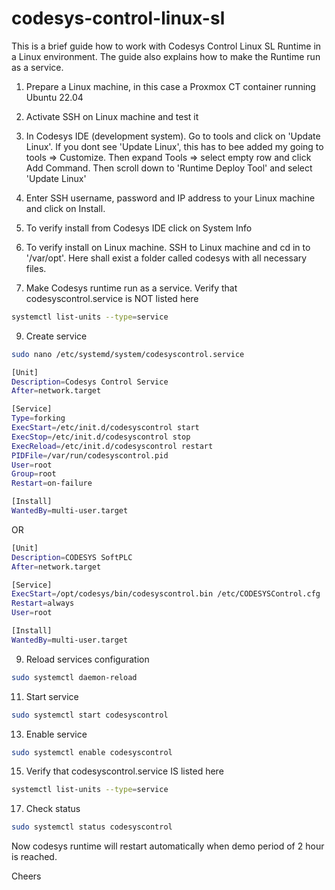 # codesys-control-linux-sl

This is a brief guide how to work with Codesys Control Linux SL Runtime in a Linux environment. The guide also explains how to make the Runtime run as a service.

1. Prepare a Linux machine, in this case a Proxmox CT container running Ubuntu 22.04
   
2. Activate SSH on Linux machine and test it
   
3. In Codesys IDE (development system). Go to tools and click on 'Update Linux'. If you dont see 'Update Linux', this has to bee added my going to tools => Customize. Then expand Tools => select empty row and click Add Command. Then scroll down to 'Runtime Deploy Tool' and select 'Update Linux'

4. Enter SSH username, password and IP address to your Linux machine and click on Install.

5. To verify install from Codesys IDE click on System Info 

6. To verify install on Linux machine. SSH to Linux machine and cd in to '/var/opt'. Here shall exist a folder called codesys with all necessary files.

7. Make Codesys runtime run as a service. Verify that codesyscontrol.service is NOT listed here
``` bash
systemctl list-units --type=service
```

9. Create service
``` bash
sudo nano /etc/systemd/system/codesyscontrol.service
```

```bash
[Unit]
Description=Codesys Control Service
After=network.target

[Service]
Type=forking
ExecStart=/etc/init.d/codesyscontrol start
ExecStop=/etc/init.d/codesyscontrol stop
ExecReload=/etc/init.d/codesyscontrol restart
PIDFile=/var/run/codesyscontrol.pid
User=root
Group=root
Restart=on-failure

[Install]
WantedBy=multi-user.target
```

OR

``` bash
[Unit]
Description=CODESYS SoftPLC
After=network.target

[Service]
ExecStart=/opt/codesys/bin/codesyscontrol.bin /etc/CODESYSControl.cfg
Restart=always
User=root

[Install]
WantedBy=multi-user.target
```

9. Reload services configuration
``` bash
sudo systemctl daemon-reload
```

11. Start service
``` bash
sudo systemctl start codesyscontrol
```

13. Enable service
``` bash
sudo systemctl enable codesyscontrol
```

15. Verify that codesyscontrol.service IS listed here
``` bash
systemctl list-units --type=service
```

17. Check status
``` bash
sudo systemctl status codesyscontrol
```

Now codesys runtime will restart automatically when demo period of 2 hour is reached.

Cheers
